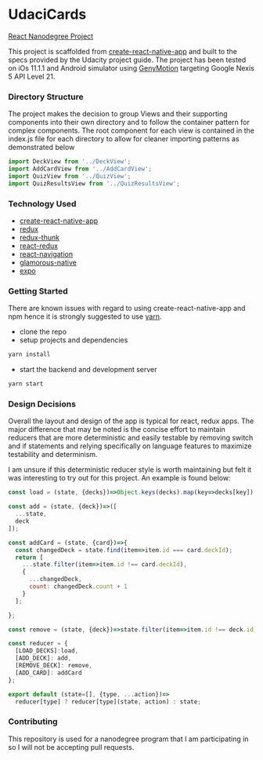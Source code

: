 # UdaciCards
[React Nanodegree Project](https://www.udacity.com/course/react-nanodegree--nd019)

This project is scaffolded from [create-react-native-app](https://github.com/react-community/create-react-native-app) and built to the specs provided by the Udacity project guide. The project has been
tested on iOs 11.1.1 and Android simulator using [GenyMotion](https://www.genymotion.com/fun-zone/) targeting Google Nexis 5 API Level 21.

### Directory Structure
<p>
The project makes the decision to group Views and their supporting components into their own directory and to follow the container pattern for complex components. The root component for each view is contained in the index.js file for each directory to allow for cleaner importing patterns as demonstrated below
</p>

```js
import DeckView from '../DeckView';
import AddCardView from '../AddCardView';
import QuizView from '../QuizView';
import QuizResultsView from '../QuizResultsView';
```

### Technology Used
* [create-react-native-app](https://github.com/react-community/create-react-native-app)
* [redux](http://redux.js.org/)
* [redux-thunk](https://github.com/gaearon/redux-thunk)
* [react-redux](https://github.com/reactjs/react-redux/blob/master/docs/api.md)
* [react-navigation](https://reactnavigation.org/)
* [glamorous-native](https://github.com/robinpowered/glamorous-native)
* [expo](https://expo.io/)


### Getting Started

<p>
There are known issues with regard to using create-react-native-app and npm hence it is strongly suggested to use <a href="https://yarnpkg.com/en/" target="_blank">yarn</a>.

* clone the repo
* setup projects and dependencies
```sh
yarn install
```
* start the backend and development server
```sh
yarn start
```


### Design Decisions
<p>
Overall the layout and design of the app is typical for react, redux apps. The major difference that may be noted is the concise
effort to maintain reducers that are more deterministic and easily testable by removing switch and if statements and relying specifically
on language features to maximize testability and determinism.
</p>
<p>
I am unsure if this deterministic reducer style is worth maintaining but felt it was interesting to try out for this project. An
example is found below:
</p>

```js
const load = (state, {decks})=>Object.keys(decks).map(key=>decks[key]);

const add = (state, {deck})=>([
  ...state,
  deck
]);

const addCard = (state, {card})=>{
  const changedDeck = state.find(item=>item.id === card.deckId);
  return [
    ...state.filter(item=>item.id !== card.deckId),
    {
      ...changedDeck,
      count: changedDeck.count + 1
    }
  ];

};

const remove = (state, {deck})=>state.filter(item=>item.id !== deck.id);

const reducer = {
  [LOAD_DECKS]:load,
  [ADD_DECK]: add,
  [REMOVE_DECK]: remove,
  [ADD_CARD]: addCard
};

export default (state=[], {type, ...action})=>
  reducer[type] ? reducer[type](state, action) : state;

```

### Contributing

This repository is used for a nanodegree program that I am participating in so I will not be accepting pull requests.
